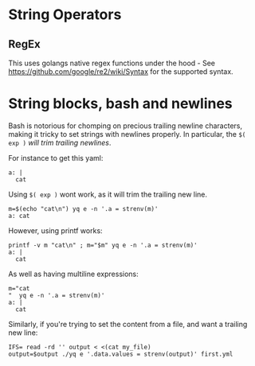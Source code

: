 # String Operators

## RegEx
This uses golangs native regex functions under the hood - See https://github.com/google/re2/wiki/Syntax for the supported syntax.


# String blocks, bash and newlines
Bash is notorious for chomping on precious trailing newline characters, making it tricky to set strings with newlines properly. In particular, the `$( exp )` _will trim trailing newlines_.

For instance to get this yaml:

```
a: |
  cat
```

Using `$( exp )` wont work, as it will trim the trailing new line.

```
m=$(echo "cat\n") yq e -n '.a = strenv(m)'
a: cat
```

However, using printf works:
```
printf -v m "cat\n" ; m="$m" yq e -n '.a = strenv(m)'
a: |
  cat
```

As well as having multiline expressions:
```
m="cat
"  yq e -n '.a = strenv(m)'
a: |
  cat
```

Similarly, if you're trying to set the content from a file, and want a trailing new line:

```
IFS= read -rd '' output < <(cat my_file)
output=$output ./yq e '.data.values = strenv(output)' first.yml
```